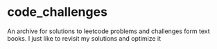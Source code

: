 # code_challenges
An archive for solutions to leetcode problems and challenges form text books. I just like to revisit my solutions and optimize it
